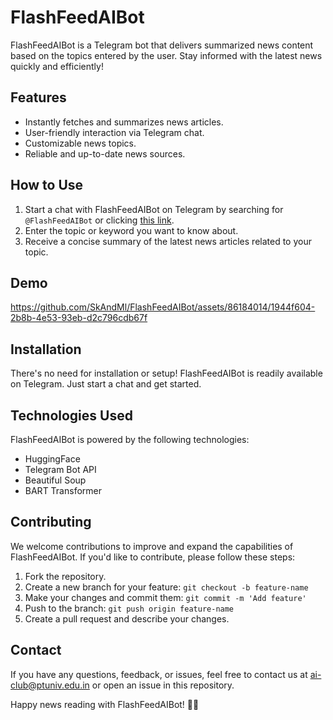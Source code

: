 # FlashFeedAIBot

<!-- ![FlashFeedAIBot Logo](bot_logo.png) Include your bot's logo or image here -->

FlashFeedAIBot is a Telegram bot that delivers summarized news content based on the topics entered by the user. Stay informed with the latest news quickly and efficiently!

## Features

- Instantly fetches and summarizes news articles.
- User-friendly interaction via Telegram chat.
- Customizable news topics.
- Reliable and up-to-date news sources.

## How to Use

1. Start a chat with FlashFeedAIBot on Telegram by searching for `@FlashFeedAIBot` or clicking [this link](https://t.me/FlashFeedAIBot).
2. Enter the topic or keyword you want to know about.
3. Receive a concise summary of the latest news articles related to your topic.

## Demo

https://github.com/SkAndMl/FlashFeedAIBot/assets/86184014/1944f604-2b8b-4e53-93eb-d2c796cdb67f


<!-- Include screenshots of your bot in action here to showcase its features -->

## Installation

There's no need for installation or setup! FlashFeedAIBot is readily available on Telegram. Just start a chat and get started.

## Technologies Used

FlashFeedAIBot is powered by the following technologies:

- HuggingFace
- Telegram Bot API
- Beautiful Soup
- BART Transformer

## Contributing

We welcome contributions to improve and expand the capabilities of FlashFeedAIBot. If you'd like to contribute, please follow these steps:

1. Fork the repository.
2. Create a new branch for your feature: `git checkout -b feature-name`
3. Make your changes and commit them: `git commit -m 'Add feature'`
4. Push to the branch: `git push origin feature-name`
5. Create a pull request and describe your changes.

<!--## License

This project is licensed under the MIT License - see the [LICENSE](LICENSE) file for details.-->

## Contact

If you have any questions, feedback, or issues, feel free to contact us at [ai-club@ptuniv.edu.in](mailto:ai-club@ptuniv.edu.in) or open an issue in this repository.

Happy news reading with FlashFeedAIBot! 📰🤖
